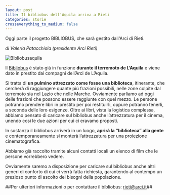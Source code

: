 ```yaml
---
layout: post
title: Il bibliobus dell'Aquila arriva a Rieti
categories: storie
crosseverything_to_medium: false
---
```



Oggi parte il progetto BIBLIOBUS, che sarà gestito dall'Arci di Rieti. 

*di Valeria Patacchiola (presidente Arci Rieti)*

![Bibliobusaquila](https://i.imgur.com/kDeM61m.jpg)

Il [Bibliobus](https://www.facebook.com/Bibliobusaq/) è stato già in funzione **durante il terremoto de L’Aquila** e viene dato in prestito dai compagni dell’Arci de L’Aquila. 

Si tratta di **un pulmino attrezzato come fosse una biblioteca**, itinerante, che cercherà di raggiungere quante più frazioni possibili, nelle zone colpite dal terremoto sia nel Lazio che nelle Marche. Ovviamente parliamo ad oggi delle frazioni che possono essere raggiunte con quel mezzo.
Le persone potranno prendere libri in prestito per poi restituirli, oppure potranno tenerli, a seconda delle loro esigenze. Oltre ai libri, vista la logistica complessa, abbiamo pensato di caricare sul bibliobus anche l’attrezzatura per il cinema, unendo così le due azioni per cui ci eravamo proposti. 

In sostanza il bibliobus arriverà in un luogo, **aprirà la “biblioteca” alla gente** e contemporaneamente si monterà l’attrezzatura per una proiezione cinematografica. 

Abbiamo già raccolto tramite alcuni contatti locali un elenco di film che le persone vorrebbero vedere.

Ovviamente saremo a disposizione per caricare sul bibliobus anche altri generi di conforto di cui ci verrà fatta richiesta, garantendo al contempo un prezioso punto di ascolto dei bisogni della popolazione.

##Per ulteriori informazioni o per contattare il bibliobus: rieti@arci.it##
